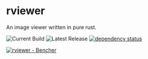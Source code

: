 # rviewer

An image viewer written in pure rust.

![Current Build](https://github.com/thomasza92/rviewer/actions/workflows/ci.yml/badge.svg)
![Latest Release](https://github.com/thomasza92/rviewer/actions/workflows/release.yml/badge.svg)
[![dependency status](https://deps.rs/repo/github/thomasza92/rviewer/status.svg?path=%2F)](https://deps.rs/repo/github/thomasza92/rviewer?path=%2F)

<a href="https://bencher.dev/perf/rviewer?key=true&reports_per_page=4&branches_per_page=8&testbeds_per_page=8&benchmarks_per_page=8&plots_per_page=8&reports_page=1&branches_page=1&testbeds_page=1&benchmarks_page=1&plots_page=1&report=bb36b6b2-43ab-481d-9157-248e0ae86c78&branches=8450d943-be7f-4231-8489-17d5c0d5a67c&heads=fabb986d-5c77-4de7-bbb3-ef957523163c&testbeds=45fcb579-f14d-48ac-ac42-03f7efb627ae&benchmarks=8708f350-e9f1-4a16-bcc4-9caef1db02b9%2Cedfc6e49-95a2-459e-acdd-60cf29f36d7a&measures=0647e7f7-65eb-4236-9be7-a4279cd41944&start_time=1730496318000&end_time=1733088551000&lower_boundary=false&upper_boundary=false&clear=true"><img src="https://api.bencher.dev/v0/projects/rviewer/perf/img?branches=8450d943-be7f-4231-8489-17d5c0d5a67c&heads=fabb986d-5c77-4de7-bbb3-ef957523163c&testbeds=45fcb579-f14d-48ac-ac42-03f7efb627ae&benchmarks=8708f350-e9f1-4a16-bcc4-9caef1db02b9%2Cedfc6e49-95a2-459e-acdd-60cf29f36d7a&measures=0647e7f7-65eb-4236-9be7-a4279cd41944&start_time=1730496318000&end_time=1733088551000" title="rviewer" alt="rviewer - Bencher" /></a>
